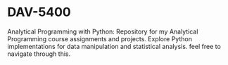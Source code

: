 # DAV-5400
Analytical Programming with Python:  Repository for my Analytical Programming course assignments and projects. Explore Python implementations for data manipulation and statistical analysis. feel free to navigate through this. 

